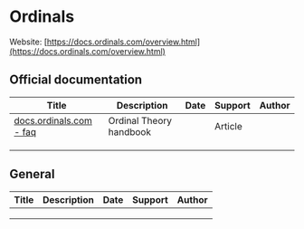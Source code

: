 # Ordinals

Website: [https://docs.ordinals.com/overview.html](https://docs.ordinals.com/overview.html)

## Official documentation

| Title                                                        | Description             | Date | Support | Author |
| ------------------------------------------------------------ | ----------------------- | ---- | ------- | ------ |
| [docs.ordinals.com - faq](https://docs.ordinals.com/faq.html) | Ordinal Theory handbook |      | Article |        |
|                                                              |                         |      |         |        |
|                                                              |                         |      |         |        |
|                                                              |                         |      |         |        |

## General

| Title | Description | Date | Support | Author |
| ----- | ----------- | ---- | ------- | ------ |
|       |             |      |         |        |
|       |             |      |         |        |
|       |             |      |         |        |

